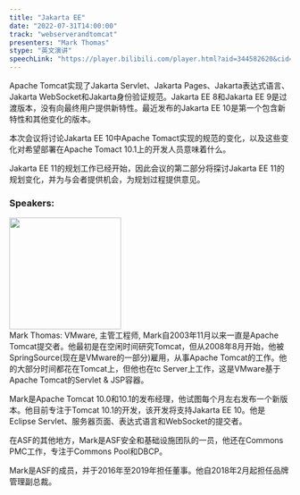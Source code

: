 ```yaml
---
title: "Jakarta EE"
date: "2022-07-31T14:00:00"
track: "webserverandtomcat"
presenters: "Mark Thomas"
stype: "英文演讲"
speechLink: "https://player.bilibili.com/player.html?aid=344582620&cid=806271068&page=1"
---
```

Apache Tomcat实现了Jakarta Servlet、Jakarta Pages、Jakarta表达式语言、Jakarta WebSocket和Jakarta身份验证规范。Jakarta EE 8和Jakarta EE 9是过渡版本，没有向最终用户提供新特性。最近发布的Jakarta EE 10是第一个包含新特性和其他变化的版本。

本次会议将讨论Jakarta EE 10中Apache Tomact实现的规范的变化，以及这些变化对希望部署在Apache Tomact 10.1上的开发人员意味着什么。

Jakarta EE 11的规划工作已经开始，因此会议的第二部分将探讨Jakarta EE 11的规划变化，并为与会者提供机会，为规划过程提供意见。
 ### Speakers: 
 <img src="images/speaker/1030.png" width="200" /><br>Mark Thomas: VMware, 主管工程师, Mark自2003年11月以来一直是Apache Tomcat提交者。他最初是在空闲时间研究Tomcat，但从2008年8月开始，他被SpringSource(现在是VMware的一部分)雇用，从事Apache Tomcat的工作。他的大部分时间都花在Tomcat上，但他也在tc Server上工作，这是VMware基于Apache Tomcat的Servlet & JSP容器。

Mark是Apache Tomcat 10.0和10.1的发布经理，他试图每个月左右发布一个新版本。他目前专注于Tomcat 10.1的开发，该开发将支持Jakarta EE 10。他是Eclipse Servlet、服务器页面、表达式语言和WebSocket的提交者。

在ASF的其他地方，Mark是ASF安全和基础设施团队的一员，他还在Commons PMC工作，专注于Commons Pool和DBCP。

Mark是ASF的成员，并于2016年至2019年担任董事。他自2018年2月起担任品牌管理副总裁。

 